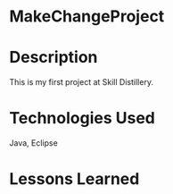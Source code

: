 # MakeChangeProject

# Description

This is my first project at Skill Distillery. 

# Technologies Used

Java, Eclipse

# Lessons Learned

